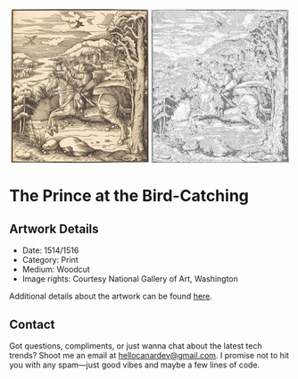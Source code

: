 <html>

<div align="center">
    <img width="49%" src="artwork.jpg" alt="artwork"/>
    <img width="49%" src="ascii_artwork.jpg" alt="artwork ASCII"/>
</div>

# The Prince at the Bird-Catching

## Artwork Details

- Date: 1514/1516
- Category: Print
- Medium: Woodcut
- Image rights: Courtesy National Gallery of Art, Washington

Additional details about the artwork can be found [here](https://www.artsy.net/artwork/leonhard-beck-the-prince-at-the-bird-catching).

## Contact

Got questions, compliments, or just wanna chat about the latest tech trends? Shoot me an email
at [hellocanardev@gmail.com](mailto:hellocanardev@gmail.com). I promise not to hit you with any spam—just good vibes and
maybe a few lines of code.

</html>
